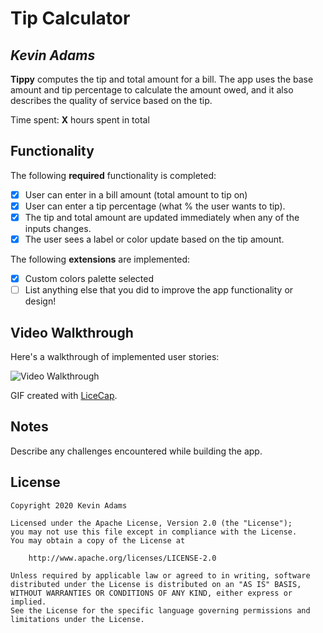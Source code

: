 # Tip Calculator 

## *Kevin Adams*

**Tippy** computes the tip and total amount for a bill. The app uses the base amount and tip percentage to calculate the amount owed, and it also describes the quality of service based on the tip.

Time spent: **X** hours spent in total

## Functionality 

The following **required** functionality is completed:

* [X] User can enter in a bill amount (total amount to tip on)
* [X] User can enter a tip percentage (what % the user wants to tip).
* [X] The tip and total amount are updated immediately when any of the inputs changes.
* [X] The user sees a label or color update based on the tip amount. 

The following **extensions** are implemented:

* [X] Custom colors palette selected
* [ ] List anything else that you did to improve the app functionality or design!

## Video Walkthrough

Here's a walkthrough of implemented user stories:

<img src='http://i.imgur.com/link/to/your/gif/file.gif' title='Video Walkthrough' width='' alt='Video Walkthrough' />

GIF created with [LiceCap](http://www.cockos.com/licecap/).

## Notes

Describe any challenges encountered while building the app.

## License

    Copyright 2020 Kevin Adams

    Licensed under the Apache License, Version 2.0 (the "License");
    you may not use this file except in compliance with the License.
    You may obtain a copy of the License at

        http://www.apache.org/licenses/LICENSE-2.0

    Unless required by applicable law or agreed to in writing, software
    distributed under the License is distributed on an "AS IS" BASIS,
    WITHOUT WARRANTIES OR CONDITIONS OF ANY KIND, either express or implied.
    See the License for the specific language governing permissions and
    limitations under the License.
